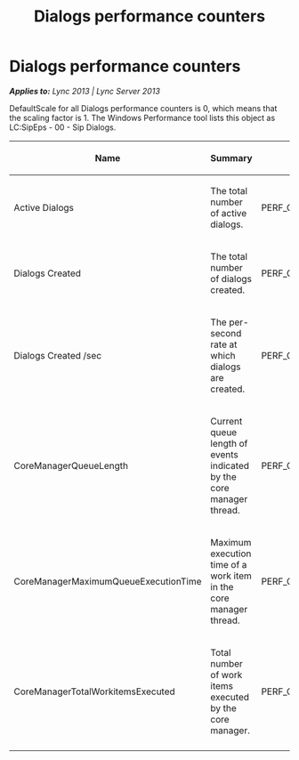 ﻿---
title: Dialogs performance counters
TOCTitle: Dialogs performance counters
ms:assetid: 0be237dd-ea76-4e03-8426-c6f710ae77fe
ms:mtpsurl: https://msdn.microsoft.com/en-us/library/Dn466108(v=office.15)
ms:contentKeyID: 57103383
ms.date: 07/25/2014
mtps_version: v=office.15
---

# Dialogs performance counters


_**Applies to:** Lync 2013 | Lync Server 2013_

DefaultScale for all Dialogs performance counters is 0, which means that the scaling factor is 1. The Windows Performance tool lists this object as LC:SipEps - 00 - Sip Dialogs.

<table>
<colgroup>
<col style="width: 33%" />
<col style="width: 33%" />
<col style="width: 33%" />
</colgroup>
<thead>
<tr class="header">
<th><p>Name</p></th>
<th><p>Summary</p></th>
<th><p>CounterType</p></th>
</tr>
</thead>
<tbody>
<tr class="odd">
<td><p>Active Dialogs</p></td>
<td><p>The total number of active dialogs.</p></td>
<td><p>PERF_COUNTER_LARGE_RAWCOUNT</p></td>
</tr>
<tr class="even">
<td><p>Dialogs Created</p></td>
<td><p>The total number of dialogs created.</p></td>
<td><p>PERF_COUNTER_LARGE_RAWCOUNT</p></td>
</tr>
<tr class="odd">
<td><p>Dialogs Created /sec</p></td>
<td><p>The per-second rate at which dialogs are created.</p></td>
<td><p>PERF_COUNTER_BULK_COUNT</p></td>
</tr>
<tr class="even">
<td><p>CoreManagerQueueLength</p></td>
<td><p>Current queue length of events indicated by the core manager thread.</p></td>
<td><p>PERF_COUNTER_LARGE_RAWCOUNT</p></td>
</tr>
<tr class="odd">
<td><p>CoreManagerMaximumQueueExecutionTime</p></td>
<td><p>Maximum execution time of a work item in the core manager thread.</p></td>
<td><p>PERF_COUNTER_LARGE_RAWCOUNT</p></td>
</tr>
<tr class="even">
<td><p>CoreManagerTotalWorkitemsExecuted</p></td>
<td><p>Total number of work items executed by the core manager.</p></td>
<td><p>PERF_COUNTER_LARGE_RAWCOUNT</p></td>
</tr>
<tr class="odd">
<td></td>
<td></td>
<td></td>
</tr>
</tbody>
</table>


